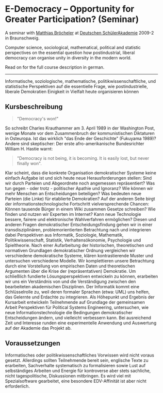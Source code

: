 # E-Democracy – Opportunity for Greater Participation? (Seminar)

A seminar with [Matthias Bröcheler](http://www.matthiasb.com) at [Deutschen SchülerAkademie](http://www.deutsche-schuelerakademie.de) 2009-2 in Braunschweig.

<!-- 
---
layout: article
date: 2009-07-01
title: E-Democracy – Opportunity for Greater Participation? (Seminar)
description:
  "An (undergraduate) seminar with Matthias Bröcheler at Deutsche SchülerAkademie 2009-2 in Braunschweig, Germany"
url: /e-democracy/ # auch /e-demokratie/
categories:
- teaching
tags: [democracy, computer science, participation, mathematics, political science, statistics, behavioral economics, psychology, game theory]
image: max-matthias-teach.jpg
image_preview: max-matthias-teach.jpg
feature: http://lh6.googleusercontent.com/kPPMH-eldAp_pvhsoWuNDu98tyDbnCt4YrqCxsy1ABjH=w884-h246-no
caption:
captionlink:
credit: Jonas Marx
creditlink: http://jonasmarx.net/
location:
locationlink:
--- -->

Computer science, sociological, mathematical, political and statistic perspectives on the essential question how postindustrial, liberal democracy can organise unity in diversity in the modern world.

<!--more-->

Read on for the full course description in german.

----

Informatische, soziologische, mathematische, politikwissenschaftliche, und statistische Perspektiven auf die essentielle Frage, wie postindustrielle, liberale Demokratien Einigkeit in Vielfalt heute organisieren können


## Kursbeschreibung

>"Democracy's won!"

So schreibt Charles Krauthammer am 3. April 1989 in der Washington Post, wenige Monate vor dem Zusammenbruch der kommunistischen Diktaturen in Osteuropa.
Ist das wirklich "das Ende der Geschichte" (Fukuyama 1989)?
Andere sind skeptischer:
Der erste afro-amerikanische Bundesrichter William H. Hastie warnt:

>"Democracy is not being, it is becoming. It is easily lost, but never finally won".

Klar scheint, dass die konkrete Organisation demokratischer Systeme keine einfach Aufgabe ist und sich heute neue Herausforderungen stellen:
Sind wir durch Parteien und Abgeordnete noch angemessen repräsentiert?
Was tun gegen - oder trotz - politischer Apathie und Ignoranz?
Wie können wir mehr Menschen an Entscheidungen beteiligen? Was bedeuten neue Parteien (die Linke) für etablierte Demokratien?
Auf der anderen Seite birgt der informationstechnologische Fortschritt vielversprechende Chancen:
Können tausende Bürger in einem Wiki zusammen Gesetze schreiben?
Wie finden und nutzen wir Experten im Internet?
Kann neue Technologie bessere, fairere und elektronische Wahlverfahren ermöglichen?
Diesen und anderen Fragen demokratischer Entscheidungsfindung gehen wir in einer transdisziplinären, problemorientierten Betrachtung nach und integrieren dabei Perspektiven aus Informatik, Soziologie, Mathematik, Politikwissenschaft, Statistik, Verhaltensökonomie, Psychologie und Spieltheorie.
Nach einer Aufarbeitung der historischen, theoretischen und normativen Grundlagen demokratischer Ordnung vergleichen wir verschiedene demokratische Systeme, klären kontrastierende Muster und untersuchen verschiedene Modelle. Wir komplettieren unsere Betrachtung durch eine Vorstellung von empirischen Daten und theoretischen Argumenten über die Krise der (repräsentativen) Demokratie.
Um schließlich fundierte Lösungsperspektiven entwickeln zu können, erarbeiten wir uns ein Verständnis von und die Verständigung zwischen den bearbeiteten akademischen Disziplinen.
Der Informatik kommt eine Schlüsselrolle zu, weil deren formaler Sprachen (etwa: UML) uns helfen, das Gelernte und Erdachte zu integrieren.
Als Höhepunkt und Ergebnis der Kursarbeit entwickeln Teilnehmende auf Grundlage der gemeinsamen Arbeit Perspektiven für Political Systems Engineering, untersuchen, wie neue Informationstechnologie die Bedingungen demokratischer Entscheidungen ändern, und vielleicht verbessern kann.
Bei ausreichend Zeit und Interesse runden eine experimentelle Anwendung und Auswertung auf der Akademie das Projekt ab.


## Voraussetzungen

Informatisches oder politikwissenschaftliches Vorwissen wird nicht voraus gesetzt. Allerdings sollten Teilnehmende bereit sein, englische Texte zu erarbeiten, Sachverhalte systematisch zu formalisieren sowie Lust auf selbständiges Arbeiten und Energie für kontroverse aber stets sachliche, nicht tagespolitische, Diskussionen mitbringen. Es wird viel mit Spezialsoftware gearbeitet, eine besondere EDV-Affinität ist aber nicht erforderlich.
